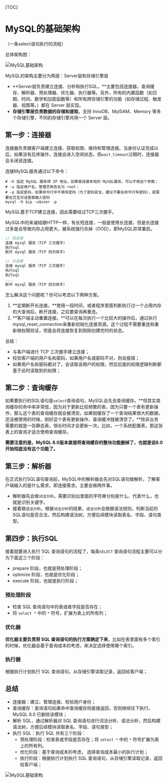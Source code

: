 



[TOC]

# MySQL的基础架构

（一条select语句执行的流程）

总体架构图：

![MySQL基础架构](https://s2.loli.net/2024/08/16/uWQtjdp5JeBFvkl.png)

MySQL的架构主要分为两层：Server层和存储引擎层

- **Server层负责建立连接、分析和执行SQL。**主要包括连接器，查询缓存、解析器、预处理器、优化器、执行器等。另外，所有的内置函数（如日期、时间、数学和加密函数等）和所有跨存储引擎的功能（如存储过程、触发器、视图等。）都在 Server 层实现。
- **存储引擎层负责数据的存储和提取**。支持 InnoDB、MyISAM、Memory 等多个存储引擎，不同的存储引擎共用一个 Server 层。

## 第一步：连接器

连接器负责跟客户端建立连接、获取权限、维持和管理连接。当身份认证完成以后，如果没有后序操作，连接会进入空闲状态，但`wait_timeout`过期时，连接器会关闭该连接。

连接MySQL服务通过以下命令：

```shell
# -h 指定 MySQL 服务得 IP 地址，如果是连接本地的 MySQL服务，可以不用这个参数；
# -u 指定用户名，管理员角色名为 root；
# -p 指定密码，如果命令行中不填写密码（为了密码安全，建议不要在命令行写密码），就需要在交互对话里面输入密码
mysql -h $ip -u$user -p
```

MySQL基于TCP建立连接，因此需要经过TCP三次握手。

MySQL中的来凝结跟HTTP一样，有长短连接，一般是使用长连接，但是长连接过多是会导致内存占用更大，被系统强行杀掉（OOD），即MySQL异常重启。

```c
// 短连接
连接 mysql 服务（TCP 三次握手）
执行sql
断开 mysql 服务（TCP 四次挥手）

// 长连接
连接 mysql 服务（TCP 三次握手）
执行sql
执行sql
....
断开 mysql 服务（TCP 四次挥手）
```

怎么解决这个问题呢？你可以考虑以下两种方案。

1. **定期断开长连接。**使用一段时间，或者程序里面判断执行过一个占用内存的大查询后，断开连接，之后要查询再重连。
2. **客户端主动重置连接。**可以在每次执行一个比较大的操作后，通过执行 mysql_reset_connection来重新初始化连接资源。这个过程不需要重连和重新做权限验证，但是会将连接恢复到刚刚创建完时的状态。

总结：

- 与客户端进行 TCP 三次握手建立连接；
- 校验客户端的用户名和密码，如果用户名或密码不对，则会报错；
- 如果用户名和密码都对了，会读取该用户的权限，然后后面的权限逻辑判断都基于此时读取到的权限；

## 第二步：查询缓存

如果要执行的SQL语句是`select`查询语句，MySQL会先去查询缓存。**但其实查询缓存的命中率非常低，因为对于更新比较频繁的表，因为只要一个表有更新操作，那么这个表的查询缓存就会被清空。如果刚缓存了一个查询结果很大的数据，还没被使用的时候，刚好这个表有更新操作，查询缓冲就被清空了。**除非业务需要的就是一张静态表，很长时间才会更新一次。比如，一个系统配置表，那这张表上的查询才适合使用查询缓存。

**需要注意的是，MySQL 8.0版本直接将查询缓存的整块功能删掉了，也就是说8.0开始彻底没有这个功能了。**

## 第三步：解析器

在正式执行SQL语句查询前，MySQL中的解析器会先对SQL语句做解析，了解客户端输入的是什么需求，即连接需求。主要会做两件事。

- 解析器先会做`词法分析`。需要识别出里面的字符串分别是什么、代表什么，也就是识别关键字。
- 接着做`语法分析`。根据`词法分析`的结果，`语法分析`会根据语法规则，判断当前的SQL语句是否合法，然后构建语法树，方便后续模块读取表名、字段、语句类型。

## 第四步：执行SQL

接着就要进入执行 SQL 查询语句的流程了，每条`SELECT` 查询语句流程主要可以分为下面这三个阶段：

- prepare 阶段，也就是预处理阶段；
- optimize 阶段，也就是优化阶段；
- execute 阶段，也就是执行阶段；

### 预处理阶段

- 检查 SQL 查询语句中的表或者字段是否存在；
- 将 `select *` 中的 `*` 符号，扩展为表上的所有列；

### 优化器

**优化器主要负责将 SQL 查询语句的执行方案确定下来**，比如在表里面有多个索引的时候，优化器会基于查询成本的考虑，来决定选择使用哪个索引。

### 执行器

根据执行计划执行 SQL 查询语句，从存储引擎读取记录，返回给客户端；

## 总结

- 连接器：建立、管理连接、校验用户身份；
- 查询缓存：查询语句如果命中查询缓存则直接返回，否则继续往下执行。MySQL 8.0 已删除该模块；
- 解析 SQL，通过解析器对 SQL 查询语句进行词法分析、语法分析，然后构建语法树，方便后续模块读取表名、字段、语句类型；
- 执行 SQL：执行 SQL 共有三个阶段：
  - 预处理阶段：检查表或字段是否存在；将 `select *` 中的 `*` 符号扩展为表上的所有列。
  - 优化阶段：基于查询成本的考虑， 选择查询成本最小的执行计划；
  - 执行阶段：根据执行计划执行 SQL 查询语句，从存储引擎读取记录，返回给客户端；

![MySQL基础架构](https://s2.loli.net/2024/08/16/nlGyPqhBbJmT4Xd.png)
